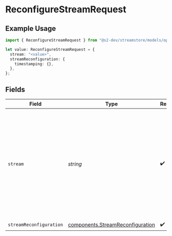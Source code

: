 # ReconfigureStreamRequest

## Example Usage

```typescript
import { ReconfigureStreamRequest } from "@s2-dev/streamstore/models/operations";

let value: ReconfigureStreamRequest = {
  stream: "<value>",
  streamReconfiguration: {
    timestamping: {},
  },
};
```

## Fields

| Field                                                                                                                                                                         | Type                                                                                                                                                                          | Required                                                                                                                                                                      | Description                                                                                                                                                                   |
| ----------------------------------------------------------------------------------------------------------------------------------------------------------------------------- | ----------------------------------------------------------------------------------------------------------------------------------------------------------------------------- | ----------------------------------------------------------------------------------------------------------------------------------------------------------------------------- | ----------------------------------------------------------------------------------------------------------------------------------------------------------------------------- |
| `stream`                                                                                                                                                                      | *string*                                                                                                                                                                      | :heavy_check_mark:                                                                                                                                                            | Stream name, which must be unique within the basin.<br/>It can be an arbitrary string upto 512 characters.<br/>Backslash (`/`) is recommended as a delimiter for hierarchical naming. |
| `streamReconfiguration`                                                                                                                                                       | [components.StreamReconfiguration](../../models/components/streamreconfiguration.md)                                                                                          | :heavy_check_mark:                                                                                                                                                            | N/A                                                                                                                                                                           |